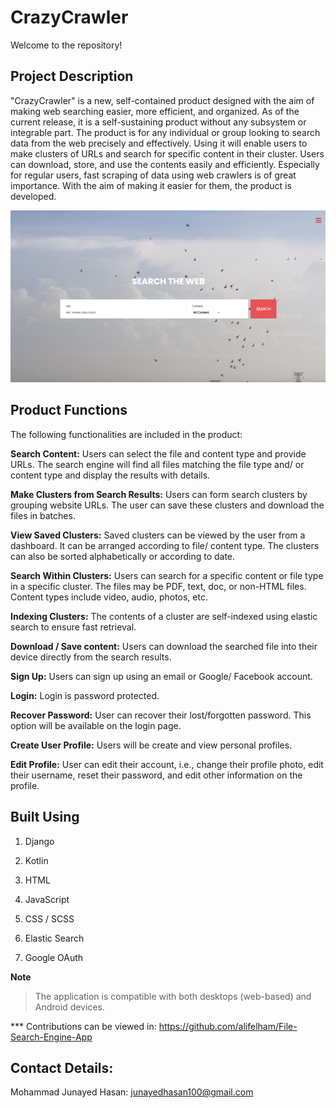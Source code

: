 # CrazyCrawler

Welcome to the repository!

  

## Project Description

"CrazyCrawler" is a new, self-contained product designed with the aim of making web searching easier, more efficient, and organized. As of the current release, it is a self-sustaining product without any subsystem or integrable part. The product is for any individual or group looking to search data from the web precisely and effectively. Using it will enable users to make clusters of URLs and search for specific content in their cluster. Users can download, store, and use the contents easily and efficiently. Especially for regular users, fast scraping of data using web crawlers is of great importance. With the aim of making it easier for them, the product is developed.

  

![View](SRS/images/dash.png)

  

## Product Functions

  

The following functionalities are included in the product:

  

**Search Content:** Users can select the file and content type and provide URLs. The search engine will find all files matching the file type and/ or content type and display the results with details.

  

**Make Clusters from Search Results:** Users can form search clusters by grouping website URLs. The user can save these clusters and download the files in batches.

  

**View Saved Clusters:** Saved clusters can be viewed by the user from a dashboard. It can be arranged according to file/ content type. The clusters can also be sorted alphabetically or according to date.

  

**Search Within Clusters:** Users can search for a specific content or file type in a specific cluster. The files may be PDF, text, doc, or non-HTML files. Content types include video, audio, photos, etc.

  

**Indexing Clusters:** The contents of a cluster are self-indexed using elastic search to ensure fast retrieval.

  

**Download / Save content:** Users can download the searched file into their device directly from the search results.

  

**Sign Up:** Users can sign up using an email or Google/ Facebook account.

  

**Login:** Login is password protected.

  

**Recover Password:** User can recover their lost/forgotten password. This option will be available on the login page.

  

**Create User Profile:** Users will be create and view personal profiles.

  

**Edit Profile:** User can edit their account, i.e., change their profile photo, edit their username, reset their password, and edit other information on the profile.

  

## Built Using

1. Django

2. Kotlin

3. HTML

4. JavaScript

5. CSS / SCSS

6. Elastic Search

6. Google OAuth

  

**Note**

>The application is compatible with both desktops (web-based) and Android devices.

  
*** Contributions can be viewed in: https://github.com/alifelham/File-Search-Engine-App

## Contact Details:
Mohammad Junayed Hasan: junayedhasan100@gmail.com
